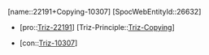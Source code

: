 ﻿---
type: TrizContradiction
aliases:
- 22191+Copying-10307
license: CC BY-SA 4.0
copyright: https://github.com/SpocWeb
IsDeleted: false
IsReadOnly: false
Confidential: public
tags: 
- Triz/Contradiction
---
[name::22191+Copying-10307]
[SpocWebEntityId::26632]
+ [pro::[Triz-22191](Triz-22191)]
[Triz-Principle::[Triz-Copying](tech/Triz/Principle/Triz-Copying.md)]
- [con::[Triz-10307](Triz-10307)]

